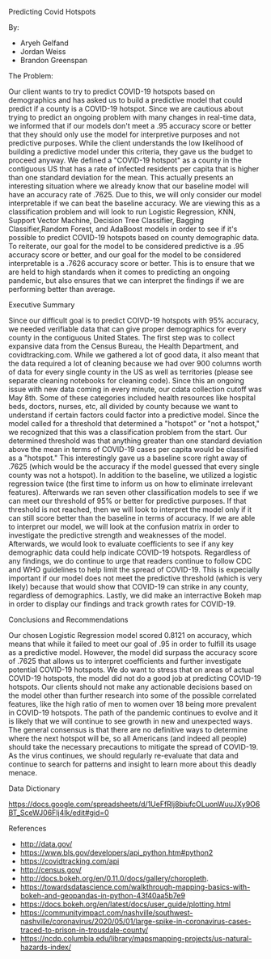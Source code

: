 Predicting Covid Hotspots

By: 

 - Aryeh Gelfand
 - Jordan Weiss
 - Brandon Greenspan

The Problem:

Our client wants to try to predict COVID-19 hotspots based on demographics and has asked us to build a predictive model that could predict if a county is a COVID-19 hotspot. Since we are cautious about trying to predict an ongoing problem with many changes in real-time data, we informed that if our models don't meet a .95 accuracy score or better that they should only use the model for interpretive purposes and not predictive purposes. While the client understands the low likelihood of building a predictive model under this criteria, they gave us the budget to proceed anyway.
We defined a "COVID-19 hotspot" as a county in the contiguous US that has a rate of infected residents per capita that is higher than one standard deviation for the mean. This actually presents an interesting situation where we already know that our baseline model will have an accuracy rate of .7625. Due to this, we will only consider our model interpretable if we can beat the baseline accuracy.
We are viewing this as a classification problem and will look to run Logistic Regression, KNN, Support Vector Machine, Decision Tree Classifier, Bagging Classifier,Random Forest, and AdaBoost models in order to see if it's possible to predict COVID-19 hotspots based on county demographic data.
To reiterate, our goal for the model to be considered predictive is a .95 accuracy score or better, and our goal for the model to be considered interpretable is a .7626 accuracy score or better. This is to ensure that we are held to high standards when it comes to predicting an ongoing pandemic, but also ensures that we can interpret the findings if we are performing better than average.


Executive Summary

Since our difficult goal is to predict COIVD-19 hotspots with 95% accuracy, we needed verifiable data that can give proper demographics for every county in the contiguous United States.  The first step was to collect expansive data from the Census Bureau, the Health Department, and covidtracking.com.  While we gathered a lot of good data, it also meant that the data required a lot of cleaning because we had over 900 columns worth of data for every single county in the US as well as territories (please see separate cleaning notebooks for cleaning code).  Since this an ongoing issue with new data coming in every minute, our cdata collection cutoff was May 8th.  Some of these categories included health resources like hospital beds, doctors, nurses, etc, all divided by county because we want to understand if certain factors could factor into a predictive model.
Since the model called for a threshold that determined a "hotspot" or "not a hotspot," we recognized that this was a classification problem from the start.  Our determined threshold was that anything greater than one standard deviation above the mean in terms of COVID-19 cases per capita would be classified as a "hotspot."  This interestingly gave us a baseline score right away of .7625 (which would be the accuracy if the model guessed that every single county was not a hotspot).
In addition to the baseline, we utilized a logistic regression twice (the first time to inform us on how to eliminate irrelevant features).  Afterwards we ran seven other classification models to see if we can meet our threshold of 95% or better for predictive purposes.  If that threshold is not reached, then we will look to interpret the model only if it can still score better than the baseline in terms of accuracy.
If we are able to interpret our model, we will look at the confusion matrix in order to investigate the predictive strength and weaknesses of the model.  Afterwards, we would look to evaluate coefficients to see if any key demographic data could help indicate COVID-19 hotspots.
Regardless of any findings, we do continue to urge that readers continue to follow CDC and WHO guidelines to help limit the spread of COVID-19.  This is expecially important if our model does not meet the predictive threshold (which is very likely) because that would show that COVID-19 can strike in any county, regardless of demographics.
Lastly, we did make an interractive Bokeh map in order to display our findings and track growth rates for COVID-19.

Conclusions and Recommendations

Our chosen Logistic Regression model scored 0.8121 on accuracy, which means that while it failed to meet our goal of .95 in order to fulfill its usage as a predictive model.  However, the model did surpass the accuracy score of .7625 that allows us to interpret coefficients and further investigate potential COVID-19 hotspots.
We do want to stress that on areas of actual COVID-19 hotspots, the model did not do a good job at predicting COVID-19 hotspots.  Our clients should not make any actionable decisions based on the model other than further research into some of the possible correlated features, like the high ratio of men to women over 18 being more prevalent in COVID-19 hotspots.
The path of the pandemic continues to evolve and it is likely that we will continue to see growth in new and unexpected ways. The general consensus is that there are no definitive ways to determine where the next hotspot will be, so all Americans (and indeed all people) should take the necessary precautions to mitigate the spread of COVID-19. As the virus continues, we should regularly re-evaluate that data and continue to search for patterns and insight to learn more about this deadly menace. 

Data Dictionary

https://docs.google.com/spreadsheets/d/1UeFfRlj8biufcOLuonWuuJXy9O6BT_SceWJ06Flj4Ik/edit#gid=0

References

- http://data.gov/
- https://www.bls.gov/developers/api_python.htm#python2
- https://covidtracking.com/api
- http://census.gov/
- http://docs.bokeh.org/en/0.11.0/docs/gallery/choropleth.
- https://towardsdatascience.com/walkthrough-mapping-basics-with-bokeh-and-geopandas-in-python-43f40aa5b7e9
- https://docs.bokeh.org/en/latest/docs/user_guide/plotting.html
- https://communityimpact.com/nashville/southwest-nashville/coronavirus/2020/05/01/large-spike-in-coronavirus-cases-traced-to-prison-in-trousdale-county/
- https://ncdp.columbia.edu/library/mapsmapping-projects/us-natural-hazards-index/

